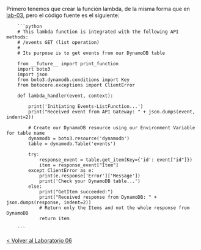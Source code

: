 Primero tenemos que crear la función lambda, de la misma forma que en [lab-03](../lambda-functions-python/EventsList), pero el código fuente es el siguiente:

		```python
		# This lambda function is integrated with the following API methods:
		# /events GET (list operation)
		#
		# Its purpose is to get events from our DynamoDB table
		
		from __future__ import print_function
		import boto3
		import json
		from boto3.dynamodb.conditions import Key
		from botocore.exceptions import ClientError
		
		def lambda_handler(event, context):
		
		    print('Initiating Events-ListFunction...')
		    print("Received event from API Gateway: " + json.dumps(event, indent=2))
		    
		    # Create our DynamoDB resource using our Environment Variable for table name
		    dynamodb = boto3.resource('dynamodb')
		    table = dynamodb.Table('events')
		
		    try:
		        response_event = table.get_item(Key={'id': event["id"]})
		        item = response_event["Item"]
		    except ClientError as e:
		        print(e.response['Error']['Message'])
		        print('Check your DynamoDB table...')
		    else:
		        print("GetItem succeeded:")
		        print("Received response from DynamoDB: " + json.dumps(response, indent=2))
		        # Return only the Items and not the whole response from DynamoDB
		        return item
		
		```



[< Volver al Laboratorio 06 ](../../lab-06#crear-endpoint-2) 
